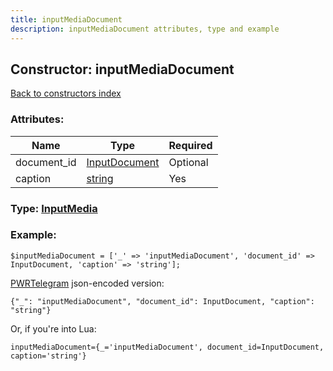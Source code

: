 ```yaml
---
title: inputMediaDocument
description: inputMediaDocument attributes, type and example
---
```

## Constructor: inputMediaDocument  
[Back to constructors index](index.md)



### Attributes:

| Name     |    Type       | Required |
|----------|---------------|----------|
|document\_id|[InputDocument](../types/InputDocument.md) | Optional|
|caption|[string](../types/string.md) | Yes|



### Type: [InputMedia](../types/InputMedia.md)


### Example:

```
$inputMediaDocument = ['_' => 'inputMediaDocument', 'document_id' => InputDocument, 'caption' => 'string'];
```  

[PWRTelegram](https://pwrtelegram.xyz) json-encoded version:

```
{"_": "inputMediaDocument", "document_id": InputDocument, "caption": "string"}
```


Or, if you're into Lua:  


```
inputMediaDocument={_='inputMediaDocument', document_id=InputDocument, caption='string'}

```


